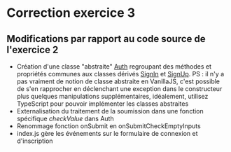 # Correction exercice 3

## Modifications par rapport au code source de l'exercice 2

- Création d'une classe "abstraite" [Auth](./src/js/classes/auth.js) regroupant des méthodes et propriétés communes aux classes dérivés [SignIn](./src/js/classes/sign-in.js) et [SignUp](./src/js/classes/sign-up.js). PS : il n'y a pas vraiment de notion de classe abstraite en VanillaJS, c'est possible de s'en rapprocher en déclenchant une exception dans le constructeur plus quelques manipulations supplémentaires, idéalement, utilisez TypeScript pour pouvoir implémenter les classes abstraites
- Externalisation du traitement de la soumission dans une fonction spécifique *checkValue* dans Auth
- Renommage fonction onSubmit en onSubmitCheckEmptyInputs
- index.js gère les événements sur le formulaire de connexion et d'inscription
